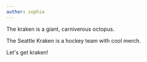 ```yaml
---
author: sophia
---
```


The kraken is a giant, carniverous octopus.

The Seattle Kraken is a hockey team with cool merch.

Let's get kraken!